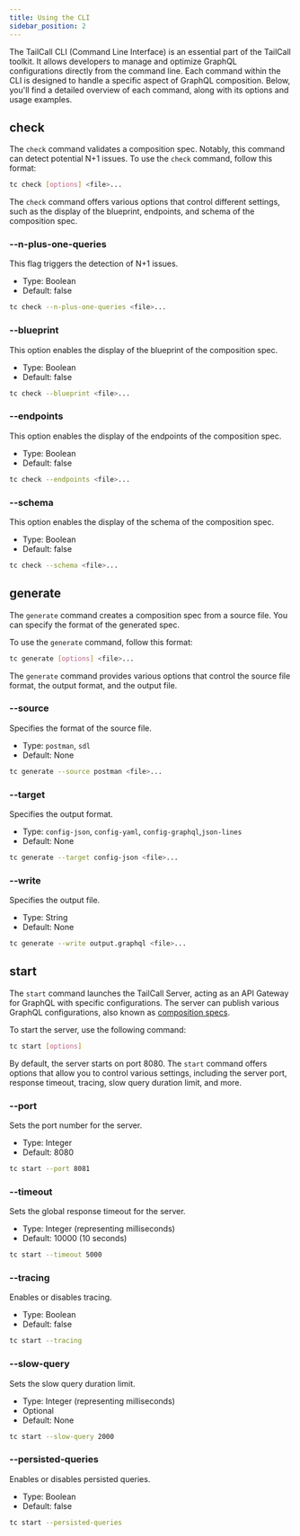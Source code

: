 ```yaml
---
title: Using the CLI
sidebar_position: 2
---
```


The TailCall CLI (Command Line Interface) is an essential part of the TailCall toolkit. It allows developers to manage and optimize GraphQL configurations directly from the command line. Each command within the CLI is designed to handle a specific aspect of GraphQL composition. Below, you'll find a detailed overview of each command, along with its options and usage examples.

## check

The `check` command validates a composition spec. Notably, this command can detect potential N+1 issues. To use the `check` command, follow this format:

```bash
tc check [options] <file>...
```

The `check` command offers various options that control different settings, such as the display of the blueprint, endpoints, and schema of the composition spec.

### --n-plus-one-queries

This flag triggers the detection of N+1 issues.

- Type: Boolean
- Default: false

```bash
tc check --n-plus-one-queries <file>...
```

### --blueprint

This option enables the display of the blueprint of the composition spec.

- Type: Boolean
- Default: false

```bash
tc check --blueprint <file>...
```

### --endpoints

This option enables the display of the endpoints of the composition spec.

- Type: Boolean
- Default: false

```bash
tc check --endpoints <file>...
```

### --schema

This option enables the display of the schema of the composition spec.

- Type: Boolean
- Default: false

```bash
tc check --schema <file>...
```

## generate

The `generate` command creates a composition spec from a source file. You can specify the format of the generated spec.

To use the `generate` command, follow this format:

```bash
tc generate [options] <file>...
```

The `generate` command provides various options that control the source file format, the output format, and the output file.

### --source

Specifies the format of the source file.

- Type: `postman`, `sdl`
- Default: None

```bash
tc generate --source postman <file>...
```

### --target

Specifies the output format.

- Type: `config-json`, `config-yaml`, `config-graphql`,`json-lines`
- Default: None

```bash
tc generate --target config-json <file>...
```

### --write

Specifies the output file.

- Type: String
- Default: None

```bash
tc generate --write output.graphql <file>...
```

## start

The `start` command launches the TailCall Server, acting as an API Gateway for GraphQL with specific configurations. The server can publish various GraphQL configurations, also known as [composition specs].

To start the server, use the following command:

```bash
tc start [options]
```

By default, the server starts on port 8080. The `start` command offers options that allow you to control various settings, including the server port, response timeout, tracing, slow query duration limit, and more.

### --port

Sets the port number for the server.

- Type: Integer
- Default: 8080

```bash
tc start --port 8081
```

### --timeout

Sets the global response timeout for the server.

- Type: Integer (representing milliseconds)
- Default: 10000 (10 seconds)

```bash
tc start --timeout 5000
```

### --tracing

Enables or disables tracing.

- Type: Boolean
- Default: false

```bash
tc start --tracing
```

### --slow-query

Sets the slow query duration limit.

- Type: Integer (representing milliseconds)
- Optional
- Default: None

```bash
tc start --slow-query 2000
```

### --persisted-queries

Enables or disables persisted queries.

- Type: Boolean
- Default: false

```bash
tc start --persisted-queries
```

[composition specs]: /docs/intro/architecture#composition-specification-blueprint
[architecture]: /docs/intro/architecture
